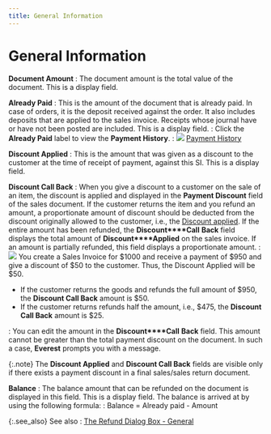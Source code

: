 ```yaml
---
title: General Information
---
```


# General Information


**Document Amount**
: The document amount is the total value of the document.  This is a display field.


**Already Paid**
: This is the amount of the document that is already  paid. In case of orders, it is the deposit received against the order.<font style="color: #ff0000;" color="#FF0000"> <span style="color: #000000;">It</span> </font>also  includes deposits that are applied to the sales invoice. Receipts whose  journal have or have not been posted are included. This is a display field.
: Click the **Already 
 Paid** label to view the **Payment 
 History**.
: ![]({{site.sp_baseurl}}/img/lens.gif) [Payment  History]({{site.sp_baseurl}}/sales-docs/sales-orders/so-proc/pmts-refunds/payment-history/payment_history.html)


**Discount Applied**
: This is the amount that was given as a discount  to the customer at the time of receipt of payment, against this SI.  This is a display field.


**Discount Call Back**
: When you give a discount to a customer on the sale  of an item, the discount is applied and displayed in the **Payment 
 Discount** field of the sales document. If the customer returns the  item and you refund an amount, a proportionate amount of discount should  be deducted from the discount originally allowed to the customer, i.e.,  the [Discount  applied]({{site.sp_baseurl}}/misc/payment_amount_details_payment_dialog.html#discount_applied). If the entire amount has been refunded, the **Discount****Call** **Back**  field displays the total amount of **Discount****Applied** on the sales invoice.  If an amount is partially refunded, this field displays a proportionate  amount.
: ![]({{site.sp_baseurl}}/img/example.gif) You create a Sales Invoice for $1000  and receive a payment of $950 and give a discount of $50 to the customer.  Thus, the Discount Applied will be $50.

- If  the customer returns the goods and refunds the full amount of $950, the  **Discount Call Back** amount is $50.
- If  the customer returns refunds half the amount, i.e., $475, the **Discount 
 Call Back** amount is $25.

: You can edit the amount in the **Discount****Call** **Back**  field. This amount cannot be greater than the total payment discount on  the document. In such a case, **Everest**  prompts you with a message.


{:.note}
The **Discount Applied**  and **Discount Call Back** fields  are visible only if there exists a payment discount in a final sales/sales  return document.


**Balance**
: The balance amount that can be refunded on the document  is displayed in this field. This is a display field. The balance is arrived  at by using the following formula:
: Balance = Already paid - Amount


{:.see_also}
See also
: [The  Refund Dialog Box - General]({{site.sp_baseurl}}/sales-docs/sales-orders/so-proc/pmts-refunds/refunds-on-so/the_refund_dialog_box_general_sales.html)
